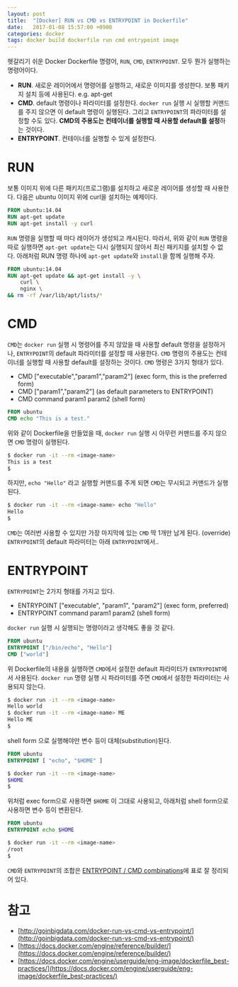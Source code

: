 ```yaml
---
layout: post
title:  "[Docker] RUN vs CMD vs ENTRYPOINT in Dockerfile"
date:   2017-01-08 15:57:00 +0900
categories: docker
tags: docker build dockerfile run cmd entrypoint image
---
```


헷갈리기 쉬운 Docker Dockerfile 명령어, `RUN`, `CMD`, `ENTRYPOINT`. 모두 뭔가 실행하는 명령어이다.

- **RUN**. 새로운 레이어에서 명령어를 실행하고, 새로운 이미지를 생성한다. 보통 패키지 설치 등에 사용된다. e.g. apt-get
- **CMD**. default 명령이나 파라미터를 설정한다. `docker run` 실행 시 실행할 커맨드를 주지 않으면 이 default 명령이 실행된다. 그리고 `ENTRYPOINT`의 파라미터를 설정할 수도 있다. **CMD의 주용도는 컨테이너를 실행할 때 사용할 default를 설정**하는 것이다.
- **ENTRYPOINT**. 컨테이너를 실행할 수 있게 설정한다.

# RUN

보통 이미지 위에 다른 패키지(프로그램)를 설치하고 새로운 레이어를 생성할 때 사용한다. 다음은 ubuntu 이미지 위에 curl을 설치하는 예제이다.

```dockerfile
FROM ubuntu:14.04
RUN apt-get update
RUN apt-get install -y curl
```

`RUN` 명령을 실행할 때 마다 레이어가 생성되고 캐시된다. 따라서, 위와 같이 `RUN` 명령을 따로 실행하면 `apt-get update`는 다시 실행되지 않아서 최신 패키지를 설치할 수 없다. 아래처럼 RUN 명령 하나에 `apt-get update`와  `install`을 함께 실행해 주자.

```dockerfile
FROM ubuntu:14.04
RUN apt-get update && apt-get install -y \
    curl \
    nginx \
&& rm -rf /var/lib/apt/lists/*
```

# CMD

`CMD`는 `docker run` 실행 시 명령어를 주지 않았을 때 사용할 default 명령을 설정하거나, `ENTRYPOINT`의 default 파라미터를 설정할 때 사용한다. `CMD` 명령의 주용도는 컨테이너를 실행할 때 사용할 default를 설정하는 것이다. `CMD` 명령은 3가지 형태가 있다.

- CMD ["executable","param1","param2"] (exec form, this is the preferred form)
- CMD ["param1","param2"] (as default parameters to ENTRYPOINT)
- CMD command param1 param2 (shell form)

```dockerfile
FROM ubuntu
CMD echo "This is a test."
```

위와 같이 Dockerfile을 만들었을 때, `docker run` 실행 시 아무런 커맨드를 주지 않으면 `CMD` 명령이 실행된다.

```bash
$ docker run -it --rm <image-name>
This is a test
$
```

하지만, `echo "Hello"` 라고 실행할 커맨드를 주게 되면 `CMD`는 무시되고 커맨드가 실행된다.

```bash
$ docker run -it --rm <image-name> echo "Hello"
Hello
$
```

`CMD`는 여러번 사용할 수 있지만 가장 마지막에 있는 `CMD` 딱 1개만 남게 된다. (override) `ENTRYPOINT`의 default 파라미터는 아래 `ENTRYPOINT`에서..

# ENTRYPOINT

`ENTRYPOINT`는 2가지 형태를 가지고 있다.

- ENTRYPOINT ["executable", "param1", "param2"] (exec form, preferred)
- ENTRYPOINT command param1 param2 (shell form)

`docker run` 실행 시 실행되는 명령이라고 생각해도 좋을 것 같다.

```dockerfile
FROM ubuntu
ENTRYPOINT ["/bin/echo", "Hello"]
CMD ["world"]
```

위 Dockerfile의 내용을 실행하면 `CMD`에서 설정한 default 파라미터가 `ENTRYPOINT`에서 사용된다. `docker run` 명령 실행 시 파라미터를 주면 `CMD`에서 설정한 파라미터는 사용되지 않는다.

```bash
$ docker run -it --rm <image-name>
Hello world
$ docker run -it --rm <image-name> ME
Hello ME
$
```

shell form 으로 실행해야만 변수 등이 대체(substitution)된다.

```dockerfile
FROM ubuntu
ENTRYPOINT [ "echo", "$HOME" ]
```

```bash
$ docker run -it --rm <image-name>
$HOME
$
```

위처럼 exec form으로 사용하면 `$HOME` 이 그대로 사용되고, 아래처럼 shell form으로 사용하면 변수 등이 변환된다.

```dockerfile
FROM ubuntu
ENTRYPOINT echo $HOME
```

```bash
$ docker run -it --rm <image-name>
/root
$
```

`CMD`와 `ENTRYPOINT`의 조합은 [ENTRYPOINT / CMD combinations](https://docs.docker.com/engine/reference/builder/#/understand-how-cmd-and-entrypoint-interact)에 표로 잘 정리되어 있다.

# 참고
- [http://goinbigdata.com/docker-run-vs-cmd-vs-entrypoint/](http://goinbigdata.com/docker-run-vs-cmd-vs-entrypoint/)
- [https://docs.docker.com/engine/reference/builder/](https://docs.docker.com/engine/reference/builder/)
- [https://docs.docker.com/engine/userguide/eng-image/dockerfile_best-practices/](https://docs.docker.com/engine/userguide/eng-image/dockerfile_best-practices/)
